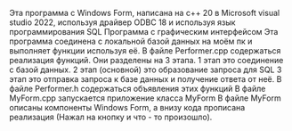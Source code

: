 Эта программа с Windows Form, написана на с++ 20 в Microsoft visual studio 2022, используя драйвер ODBC 18 и используя язык программирования SQL
Программа с графическим интерфейсом
Эта программа соединена с локальной базой данных на моём пк и выполняет функции используя её.
В файле Performer.cpp содержаться реализация функций. Они разделены на 3 этапа. 1 этап это соединение с базой данных. 2 этап (основной) это образование запроса для SQL 3 этап это отправка запроса к базе данных и получение ответа от неё.
В файле Performer.h содержаться объявления этих функций
В файле MyForm.cpp запускается приложение класса MyForm
В файле MyForm описаны компоненты Windows Form, а внизу кода прописана реализация (Нажал на кнопку и что - то произошло).
